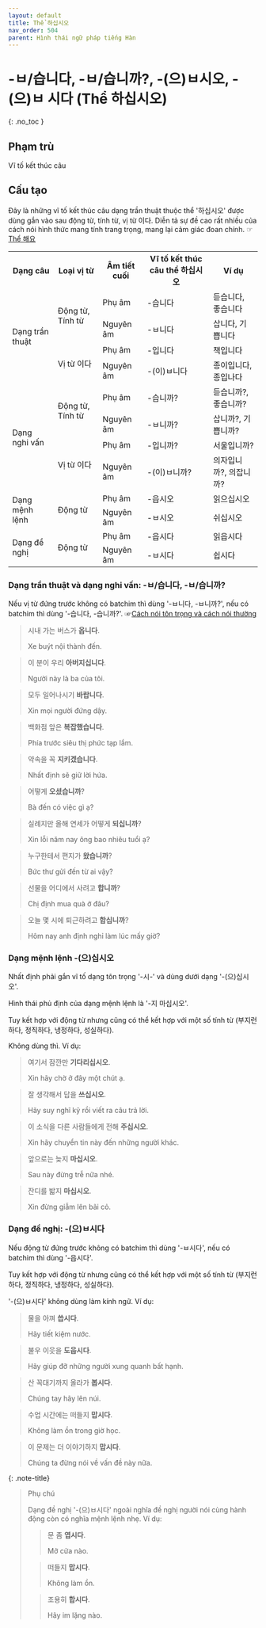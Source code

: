 ```yaml
---
layout: default
title: Thể 하십시오
nav_order: 504
parent: Hình thái ngữ pháp tiếng Hàn
---
```


# -ㅂ/습니다, -ㅂ/습니까?, -(으)ㅂ시오, -(으)ㅂ 시다 (Thể 하십시오)
{: .no_toc }

## Phạm trù

Vĩ tố kết thúc câu

## Cấu tạo

Đây là những vĩ tố kết thúc câu dạng trần thuật thuộc thể '하십시오' được dùng gắn vào sau động từ, tính từ, vị từ 이다. Diễn tả sự đề cao rất nhiều của cách nói hình thức mang tính trang trọng, mang lại cảm giác đoan chính. ☞[Thể 해요](/ngu-phap-tieng-han/docs/hinh-thai-ngu-phap-tieng-han/the-해요/)

<table>
    <tr>
        <th>Dạng câu</th>
        <th>Loại vị từ</th>
        <th>Âm tiết cuối</th>
        <th>Vĩ tố kết thúc câu thể 하십시오</th>
        <th>Ví dụ</th>
    </tr>
    <tr>
        <td rowspan ="4">Dạng trần thuật</td>
        <td rowspan ="2">Động từ, Tính từ</td>
        <td>Phụ âm</td>
        <td>-습니다</td>
        <td>듣습니다, 좋습니다</td>
    </tr>
    <tr>
        <td>Nguyên âm</td>
        <td>-ㅂ니다</td>
        <td>삽니다, 기쁩니다</td>
    </tr>
    <tr>
        <td rowspan ="2">Vị từ 이다</td>
        <td>Phụ âm</td>
        <td>-입니다</td>
        <td>책입니다</td>
    </tr>
    <tr>
        <td>Nguyên âm</td>
        <td>-(이)ㅂ니다</td>
        <td>종이입니다, 종입나다</td>
    </tr>
    <tr>
        <td rowspan = "4">Dạng nghi vấn</td>
        <td rowspan = "2">Động từ, Tính từ</td>
        <td>Phụ âm</td>
        <td>-습니까?</td>
        <td>듣습니까?, 좋습니까?</td>
    </tr>
    <tr>
        <td>Nguyên âm</td>
        <td>-ㅂ니까?</td>
        <td>삽니까?, 기쁩니까?</td>
    </tr>
    <tr>
        <td rowspan ="2">Vị từ 이다</td>
        <td>Phụ âm</td>
        <td>-입니까?</td>
        <td>서울입니까?</td>
    </tr>
    <tr>
        <td>Nguyên âm</td>
        <td>-(이)ㅂ니까?</td>
        <td>의자입니까?, 의잡니까?</td>
    </tr>
    <tr>
        <td rowspan="2">Dạng mệnh lệnh</td>
        <td rowspan="2">Động từ</td>
        <td>Phụ âm</td>
        <td>-읍시오</td>
        <td>읽으십시오</td>
    </tr>
    <tr>
        <td>Nguyên âm</td>
        <td>-ㅂ시오</td>
        <td>쉬십시오</td>
    </tr>
    <tr>
        <td rowspan="2">Dạng đề nghị</td>
        <td rowspan="2">Động từ</td>
        <td>Phụ âm</td>
        <td>-읍시다</td>
        <td>읽읍시다</td>
    </tr>
    <tr>
        <td>Nguyên âm</td>
        <td>-ㅂ시다</td>
        <td>쉽시다</td>
    </tr>
</table>

### Dạng trần thuật và dạng nghi vấn: -ㅂ/습니다, -ㅂ/습니까?

Nếu vị từ đứng trước không có batchim thì dùng '-ㅂ니다, -ㅂ니까?', nếu có batchim thì dùng '-습니다, -습니까?'. ☞[Cách nói tôn trọng và cách nói thường](/ngu-phap-tieng-han/docs/khai-quat-ngu-phap-tieng-han/cach-noi-ton-trong-va-cach-noi-thuong/)

> 시내 가는 버스가 **옵니다**.
>
> Xe buýt nội thành đến.

> 이 분이 우리 **아버지십니다**.
>
> Người này là ba của tôi.

> 모두 일어나시기 **바랍니다**.
>
> Xin mọi người đứng dậy.

> 백화점 앞은 **복잡했습니다**.
>
> Phía trước siêu thị phức tạp lắm.

> 약속을 꼭 **지키겠습니다**.
>
> Nhất định sẽ giữ lời hứa.

> 어떻게 **오셨습니까**?
>
> Bà đến có việc gì ạ?

> 실례지만 올해 연세가 어떻게 **되십니까**?
>
> Xin lỗi năm nay ông bao nhiêu tuổi ạ?

> 누구한테서 편지가 **왔습니까**?
>
> Bức thư gửi đến từ ai vậy?

> 선물을 어디에서 사려고 **합니까**?
>
> Chị định mua quà ở đâu?

> 오늘 몇 시에 퇴근하려고 **합십니까**?
>
> Hôm nay anh định nghỉ làm lúc mấy giờ?

### Dạng mệnh lệnh -(으)십시오

Nhất định phải gắn vĩ tố dạng tôn trọng '-시-' và dùng dưới dạng '-(으)십시오'.

Hình thái phủ định của dạng mệnh lệnh là '-지 마십시오'.

Tuy kết hợp với động từ nhưng cũng có thể kết hợp với một số tính từ (부지런하다, 정직하다, 냉정하다, 성실하다).

Không dùng thì. Ví dụ:

> 여기서 잠깐만 **기다리십시오**.
>
> Xin hãy chờ ở đây một chút ạ.

> 잘 생각해서 답을 **쓰십시오**.
>
> Hãy suy nghĩ kỹ rồi viết ra câu trả lời.

> 이 소식을 다른 사람들에게 전해 **주십시오**.
>
> Xin hãy chuyển tin này đến những người khác.

> 앞으로는 늦지 **마십시오**.
>
> Sau này đừng trễ nữa nhé.

> 잔디를 밟지 **마십시오**.
>
> Xin đừng giẫm lên bãi cỏ.

### Dạng đề nghị: -(으)ㅂ시다

Nếu động từ đứng trước không có batchim thì dùng '-ㅂ시다', nếu có batchim thì dùng '-읍시다'.

Tuy kết hợp với động từ nhưng cũng có thể kết hợp với một số tính từ (부지런하다, 정직하다, 냉정하다, 성실하다).

'-(으)ㅂ시다' không dùng làm kính ngữ. Ví dụ:

> 물을 아껴 **씁시다**.
>
> Hãy tiết kiệm nước.

> 불우 이웃을 **도웁시다**.
>
> Hãy giúp đỡ những người xung quanh bất hạnh.

> 산 꼭대기까지 올라가 **봅시다**.
>
> Chúng tay hãy lên núi.

> 수업 시간에는 떠들지 **맙시다**.
>
> Không làm ồn trong giờ học.

> 이 문제는 더 이야기하지 **맙시다**.
>
> Chúng ta đừng nói về vấn đề này nữa.

{: .note-title}
> Phụ chú
>
> Dạng đề nghị '-(으)ㅂ시다' ngoài nghĩa đề nghị người nói cùng hành động còn có nghĩa mệnh lệnh nhẹ. Ví dụ:
>
>> 문 좀 **엽시다**.
>>
>> Mở cửa nào.
>
>> 떠들지 **맙시다**.
>>
>> Không làm ồn.
>
>> 조용히 **합시다**.
>>
>> Hãy im lặng nào.
